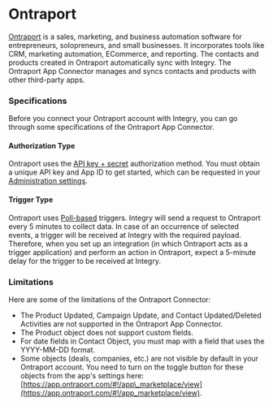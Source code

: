 # Ontraport

[Ontraport](https://www.integry.io/apps/ontraport) is a sales, marketing, and business automation software for entrepreneurs, solopreneurs, and small businesses. It incorporates tools like CRM, marketing automation, ECommerce, and reporting. The contacts and products created in Ontraport automatically sync with Integry. The Ontraport App Connector manages and syncs contacts and products with other third-party apps.&#x20;

### Specifications  <a href="#specifications-0-0" id="specifications-0-0"></a>

Before you connect your Ontraport account with Integry, you can go through some specifications of the Ontraport App Connector.&#x20;

#### Authorization Type  <a href="#authorization-type-0-1" id="authorization-type-0-1"></a>

Ontraport uses the [API key + secret](https://support.integry.io/hc/en-us/articles/11112617800985-Authentication-Types-Supported-in-Integry) authorization method. You must obtain a unique API key and App ID to get started, which can be requested in your [Administration settings](https://app.ontraport.com/#!/api_settings/listAll).&#x20;

#### Trigger Type <a href="#trigger-type-0-2" id="trigger-type-0-2"></a>

Ontraport uses [Poll-based](https://www.testpreptraining.com/tutorial/describe-polling-triggers-and-their-usage/) triggers. Integry will send a request to Ontraport every 5 minutes to collect data. In case of an occurrence of selected events, a trigger will be received at Integry with the required payload. Therefore, when you set up an integration (in which Ontraport acts as a trigger application) and perform an action in Ontraport, expect a 5-minute delay for the trigger to be received at Integry.&#x20;

### Limitations <a href="#limitations-0-3" id="limitations-0-3"></a>

Here are some of the limitations of the Ontraport Connector:

* The Product Updated, Campaign Update, and Contact Updated/Deleted Activities are not supported in the Ontraport App Connector.
* The Product object does not support custom fields.
* For date fields in Contact Object, you must map with a field that uses the YYYY-MM-DD format.
* Some objects (deals, companies, etc.) are not visible by default in your Ontraport account. You need to turn on the toggle button for these objects from the app's settings here:[https://app.ontraport.com/#!/app\_marketplace/view](https://app.ontraport.com/#!/app_marketplace/view).

